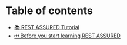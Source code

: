 # Table of contents

* [📚 REST ASSURED Tutorial](README.md)
* [⏮ Before you start learning REST ASSURED](<README (1).md>)
